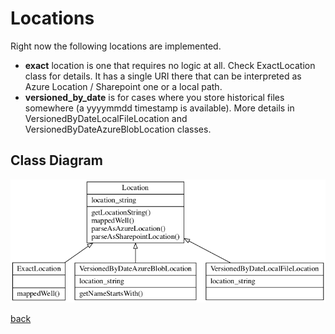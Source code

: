 # Locations

Right now the following locations are implemented.

+ **exact** location is one that requires no logic at all. Check ExactLocation class for details. It has a single URI there that can be interpreted as Azure Location / Sharepoint one or a local path. 
+ **versioned_by_date** is for cases where you store historical files somewhere (a yyyymmdd timestamp is available). More details in VersionedByDateLocalFileLocation and VersionedByDateAzureBlobLocation classes. 

## Class Diagram
![Locations class diagram](../img/location_classes.png "Locations class diagram")

[back](../README.md)